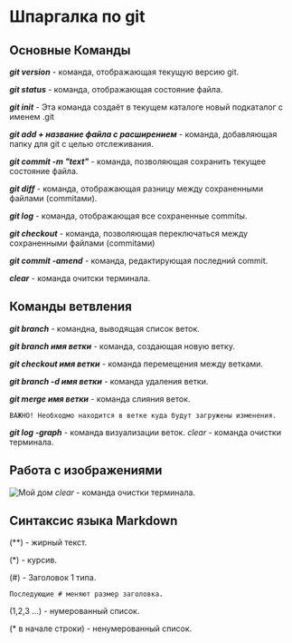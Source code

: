 # Шпаргалка по git

## Основные Команды

*__git version__* - команда, отображающая текущую версию git.

*__git status__* - команда, отображающая состояние файла.

*__git init__* - Эта команда создаёт в текущем каталоге новый подкаталог с именем .git 

*__git add + название файла с расширением__* - команда, добавляющая папку для git с целью отслеживания.

*__git commit -m "text"__* - команда, позволяющая сохранить текущее состояние файла.

*__git diff__* - команда, отображающая разницу между сохраненными файлами (commitами).

*__git log__* - команда, отображающая все сохраненные commitы.

*__git checkout__* - команда, позволяющая переключаться между сохраненными файлами (commitами)

*__git commit -amend__* - команда, редактирующая последний commit.

*__clear__* - команда очитски терминала.

## Команды ветвления

*__git branch__* - командна, выводящая список веток.

*__git branch имя ветки__* - команда, создающая новую ветку.

*__git checkout имя ветки__* - команда перемещения между ветками.

*__git branch -d имя ветки__* - команда удаления ветки.

*__git merge имя ветки__* - команда слияния веток.

    ВАЖНО! Необходмо находится в ветке куда будут загружены изменения.

*__git log -graph__* - команда визуализации веток.
*clear* - команда очистки терминала.

## Работа с изображениями

![Мой дом](Home.jpeg)
*clear* - команда очистки терминала.

## Синтаксис языка Markdown

(**) - жирный текст.

(*) - курсив.

(#) - Заголовок 1 типа.

    Последующие # меняют размер заголовка.

(1,2,3 ...) - нумерованный список.

(* в начале строки) - ненумерованный список.
